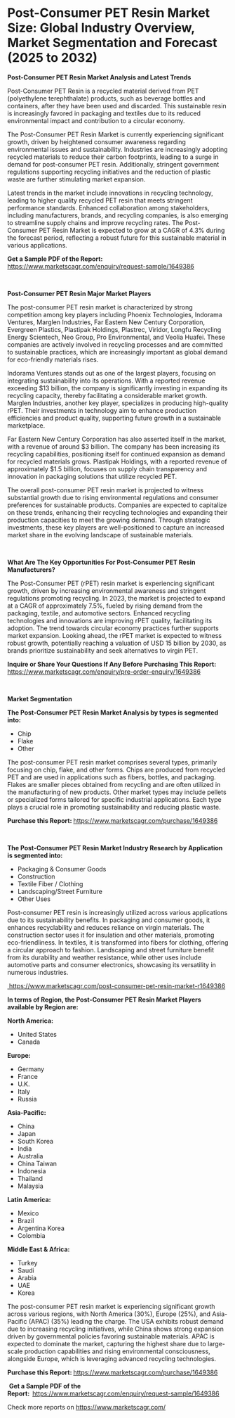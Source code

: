 <p><h1>Post-Consumer PET Resin Market Size: Global Industry Overview, Market Segmentation and Forecast (2025 to 2032)</h1></p><p><strong>Post-Consumer PET Resin Market Analysis and Latest Trends</strong></p>
<p><p>Post-Consumer PET Resin is a recycled material derived from PET (polyethylene terephthalate) products, such as beverage bottles and containers, after they have been used and discarded. This sustainable resin is increasingly favored in packaging and textiles due to its reduced environmental impact and contribution to a circular economy. </p><p>The Post-Consumer PET Resin Market is currently experiencing significant growth, driven by heightened consumer awareness regarding environmental issues and sustainability. Industries are increasingly adopting recycled materials to reduce their carbon footprints, leading to a surge in demand for post-consumer PET resin. Additionally, stringent government regulations supporting recycling initiatives and the reduction of plastic waste are further stimulating market expansion. </p><p>Latest trends in the market include innovations in recycling technology, leading to higher quality recycled PET resin that meets stringent performance standards. Enhanced collaboration among stakeholders, including manufacturers, brands, and recycling companies, is also emerging to streamline supply chains and improve recycling rates. The Post-Consumer PET Resin Market is expected to grow at a CAGR of 4.3% during the forecast period, reflecting a robust future for this sustainable material in various applications.</p></p>
<p><strong>Get a Sample PDF of the Report:&nbsp;</strong> <a href="https://www.marketscagr.com/enquiry/request-sample/1649386?utm_campaign=3222&utm_medium=2&utm_source=Github&utm_content=ia&utm_term=26032025&utm_id=post-consumer-pet-resin">https://www.marketscagr.com/enquiry/request-sample/1649386</a></p>
<p>&nbsp;</p>
<p><strong>Post-Consumer PET Resin Major Market Players</strong></p>
<p><p>The post-consumer PET resin market is characterized by strong competition among key players including Phoenix Technologies, Indorama Ventures, Marglen Industries, Far Eastern New Century Corporation, Evergreen Plastics, Plastipak Holdings, Plastrec, Viridor, Longfu Recycling Energy Scientech, Neo Group, Pro Environmental, and Veolia Huafei. These companies are actively involved in recycling processes and are committed to sustainable practices, which are increasingly important as global demand for eco-friendly materials rises.</p><p>Indorama Ventures stands out as one of the largest players, focusing on integrating sustainability into its operations. With a reported revenue exceeding $13 billion, the company is significantly investing in expanding its recycling capacity, thereby facilitating a considerable market growth. Marglen Industries, another key player, specializes in producing high-quality rPET. Their investments in technology aim to enhance production efficiencies and product quality, supporting future growth in a sustainable marketplace.</p><p>Far Eastern New Century Corporation has also asserted itself in the market, with a revenue of around $3 billion. The company has been increasing its recycling capabilities, positioning itself for continued expansion as demand for recycled materials grows. Plastipak Holdings, with a reported revenue of approximately $1.5 billion, focuses on supply chain transparency and innovation in packaging solutions that utilize recycled PET.</p><p>The overall post-consumer PET resin market is projected to witness substantial growth due to rising environmental regulations and consumer preferences for sustainable products. Companies are expected to capitalize on these trends, enhancing their recycling technologies and expanding their production capacities to meet the growing demand. Through strategic investments, these key players are well-positioned to capture an increased market share in the evolving landscape of sustainable materials.</p></p>
<p>&nbsp;</p>
<p><strong>What Are The Key Opportunities For Post-Consumer PET Resin Manufacturers?</strong></p>
<p><p>The Post-Consumer PET (rPET) resin market is experiencing significant growth, driven by increasing environmental awareness and stringent regulations promoting recycling. In 2023, the market is projected to expand at a CAGR of approximately 7.5%, fueled by rising demand from the packaging, textile, and automotive sectors. Enhanced recycling technologies and innovations are improving rPET quality, facilitating its adoption. The trend towards circular economy practices further supports market expansion. Looking ahead, the rPET market is expected to witness robust growth, potentially reaching a valuation of USD 15 billion by 2030, as brands prioritize sustainability and seek alternatives to virgin PET.</p></p>
<p><strong>Inquire or Share Your Questions If Any Before Purchasing This Report:</strong> <a href="https://www.marketscagr.com/enquiry/pre-order-enquiry/1649386?utm_campaign=3222&utm_medium=2&utm_source=Github&utm_content=ia&utm_term=26032025&utm_id=post-consumer-pet-resin">https://www.marketscagr.com/enquiry/pre-order-enquiry/1649386</a></p>
<p>&nbsp;</p>
<p><strong>Market Segmentation</strong></p>
<p><strong>The Post-Consumer PET Resin Market Analysis by types is segmented into:</strong></p>
<p><ul><li>Chip</li><li>Flake</li><li>Other</li></ul></p>
<p><p>The post-consumer PET resin market comprises several types, primarily focusing on chip, flake, and other forms. Chips are produced from recycled PET and are used in applications such as fibers, bottles, and packaging. Flakes are smaller pieces obtained from recycling and are often utilized in the manufacturing of new products. Other market types may include pellets or specialized forms tailored for specific industrial applications. Each type plays a crucial role in promoting sustainability and reducing plastic waste.</p></p>
<p><strong>Purchase this Report:&nbsp;</strong><a href="https://www.marketscagr.com/purchase/1649386?utm_campaign=3222&utm_medium=2&utm_source=Github&utm_content=ia&utm_term=26032025&utm_id=post-consumer-pet-resin">https://www.marketscagr.com/purchase/1649386</a></p>
<p>&nbsp;</p>
<p><strong>The Post-Consumer PET Resin Market Industry Research by Application is segmented into:</strong></p>
<p><ul><li>Packaging & Consumer Goods</li><li>Construction</li><li>Textile Fiber / Clothing</li><li>Landscaping/Street Furniture</li><li>Other Uses</li></ul></p>
<p><p>Post-consumer PET resin is increasingly utilized across various applications due to its sustainability benefits. In packaging and consumer goods, it enhances recyclability and reduces reliance on virgin materials. The construction sector uses it for insulation and other materials, promoting eco-friendliness. In textiles, it is transformed into fibers for clothing, offering a circular approach to fashion. Landscaping and street furniture benefit from its durability and weather resistance, while other uses include automotive parts and consumer electronics, showcasing its versatility in numerous industries.</p></p>
<p><a href="https://www.marketscagr.com/post-consumer-pet-resin-market-r1649386?utm_campaign=3222&utm_medium=2&utm_source=Github&utm_content=ia&utm_term=26032025&utm_id=post-consumer-pet-resin">&nbsp;https://www.marketscagr.com/post-consumer-pet-resin-market-r1649386</a></p>
<p><strong>In terms of Region, the Post-Consumer PET Resin Market Players available by Region are:</strong></p>
<p>
    <p> <strong> North America: </strong>
        <ul>
            <li>United States</li>
            <li>Canada</li>
        </ul>
        </p> 
    <p> <strong> Europe: </strong>
        <ul>
            <li>Germany</li>
            <li>France</li>
            <li>U.K.</li>
            <li>Italy</li>
            <li>Russia</li>
        </ul>
        </p> 
    <p> <strong> Asia-Pacific: </strong>
        <ul>
            <li>China</li>
            <li>Japan</li>
            <li>South Korea</li>
            <li>India</li>
            <li>Australia</li>
            <li>China Taiwan</li>
            <li>Indonesia</li>
            <li>Thailand</li>
            <li>Malaysia</li>
        </ul>
        </p> 
    <p> <strong> Latin America: </strong>
        <ul>
            <li>Mexico</li>
            <li>Brazil</li>
            <li>Argentina Korea</li>
            <li>Colombia</li>
        </ul>
        </p> 
    <p> <strong> Middle East & Africa: </strong>
        <ul>
            <li>Turkey</li>
            <li>Saudi</li>
            <li>Arabia</li>
            <li>UAE</li>
            <li>Korea</li>
        </ul>
    </p>
    </p>
<p><p>The post-consumer PET resin market is experiencing significant growth across various regions, with North America (30%), Europe (25%), and Asia-Pacific (APAC) (35%) leading the charge. The USA exhibits robust demand due to increasing recycling initiatives, while China shows strong expansion driven by governmental policies favoring sustainable materials. APAC is expected to dominate the market, capturing the highest share due to large-scale production capabilities and rising environmental consciousness, alongside Europe, which is leveraging advanced recycling technologies.</p></p>
<p><strong>Purchase this Report: </strong><a href="https://www.marketscagr.com/purchase/1649386?utm_campaign=3222&utm_medium=2&utm_source=Github&utm_content=ia&utm_term=26032025&utm_id=post-consumer-pet-resin">https://www.marketscagr.com/purchase/1649386</a></p>
<p>&nbsp;<strong>Get a Sample PDF of the Report:&nbsp;&nbsp;</strong><a href="https://www.marketscagr.com/enquiry/request-sample/1649386?utm_campaign=3222&utm_medium=2&utm_source=Github&utm_content=ia&utm_term=26032025&utm_id=post-consumer-pet-resin">https://www.marketscagr.com/enquiry/request-sample/1649386</a></p>
<p><strong></strong></p>
<p>Check more reports on <a href="https://www.marketscagr.com/?utm_campaign=3222&utm_medium=2&utm_source=Github&utm_content=ia&utm_term=26032025&utm_id=post-consumer-pet-resin">https://www.marketscagr.com/</a></p>